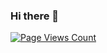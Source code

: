 ### Hi there 👋
[![Page Views Count](https://badges.toozhao.com/badges/01EH16R26VABAQTS9WNKW65W31/orange.svg)](https://badges.toozhao.com/badges/01EH16R26VABAQTS9WNKW65W31/orange.svg "Get your own page views count badge on badges.toozhao.com")
<!--
**BolinChan/BolinChan** is a ✨ _special_ ✨ repository because its `README.md` (this file) appears on your GitHub profile.

Here are some ideas to get you started:

- 🔭 I’m currently working on ...
- 🌱 I’m currently learning ...
- 👯 I’m looking to collaborate on ...
- 🤔 I’m looking for help with ...
- 💬 Ask me about ...
- 📫 How to reach me: ...
- 😄 Pronouns: ...
- ⚡ Fun fact: ...
-->
